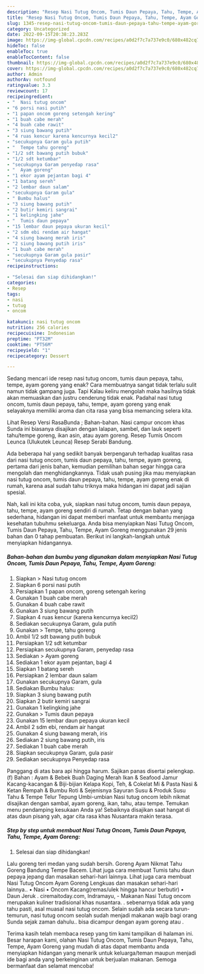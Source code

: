 ```yaml
---
description: "Resep Nasi Tutug Oncom, Tumis Daun Pepaya, Tahu, Tempe, Ayam Goreng yang Enak}"
title: "Resep Nasi Tutug Oncom, Tumis Daun Pepaya, Tahu, Tempe, Ayam Goreng yang Enak}"
slug: 1345-resep-nasi-tutug-oncom-tumis-daun-pepaya-tahu-tempe-ayam-goreng-yang-enak
category: Uncategorized
date: 2022-09-15T20:38:23.283Z
image: https://img-global.cpcdn.com/recipes/a0d2f7c7a737e9c0/680x482cq70/nasi-tutug-oncom-tumis-daun-pepaya-tahu-tempe-ayam-goreng-foto-resep-utama.jpg
hideToc: false
enableToc: true
enableTocContent: false
thumbnail: https://img-global.cpcdn.com/recipes/a0d2f7c7a737e9c0/680x482cq70/nasi-tutug-oncom-tumis-daun-pepaya-tahu-tempe-ayam-goreng-foto-resep-utama.jpg
cover: https://img-global.cpcdn.com/recipes/a0d2f7c7a737e9c0/680x482cq70/nasi-tutug-oncom-tumis-daun-pepaya-tahu-tempe-ayam-goreng-foto-resep-utama.jpg
author: Admin
authorAv: notfound
ratingvalue: 3.3
reviewcount: 17
recipeingredient:
- "  Nasi tutug oncom"
- "6 porsi nasi putih"
- "1 papan oncom goreng setengah kering"
- "1 buah cabe merah"
- "4 buah cabe rawit"
- "3 siung bawang putih"
- "4 ruas kencur karena kencurnya kecil2"
- "secukupnya Garam gula putih"
- "  Tempe tahu goreng"
- "1/2 sdt bawang putih bubuk"
- "1/2 sdt ketumbar"
- "secukupnya Garam penyedap rasa"
- "  Ayam goreng"
- "1 ekor ayam pejantan bagi 4"
- "1 batang sereh"
- "2 lembar daun salam"
- "secukupnya Garam gula"
- " Bumbu halus"
- "3 siung bawang putih"
- "2 butir kemiri sangrai"
- "1 kelingking jahe"
- "  Tumis daun pepaya"
- "15 lembar daun pepaya ukuran kecil"
- "2 sdm ebi rendam air hangat"
- "4 siung bawang merah iris"
- "2 siung bawang putih iris"
- "1 buah cabe merah"
- "secukupnya Garam gula pasir"
- "secukupnya Penyedap rasa"
recipeinstructions:

- "Selesai dan siap dihidangkan!"
categories:
- Resep
tags:
- nasi
- tutug
- oncom

katakunci: nasi tutug oncom 
nutrition: 256 calories
recipecuisine: Indonesian
preptime: "PT32M"
cooktime: "PT56M"
recipeyield: "1"
recipecategory: Dessert

---
```



Sedang mencari ide resep nasi tutug oncom, tumis daun pepaya, tahu, tempe, ayam goreng yang enak? Cara membuatnya sangat tidak terlalu sulit namun tidak gampang juga. Tapi Kalau keliru mengolah maka hasilnya tidak akan memuaskan dan justru cenderung tidak enak. Padahal nasi tutug oncom, tumis daun pepaya, tahu, tempe, ayam goreng yang enak selayaknya memiliki aroma dan cita rasa yang bisa memancing selera kita.


Lihat Resep Versi RasaBunda ; Bahan-bahan. Nasi campur oncom khas Sunda ini biasanya disajikan dengan lalapan, sambel, dan lauk seperti tahu/tempe goreng, ikan asin, atau ayam goreng. Resep Tumis Oncom Leunca (Ulukutek Leunca) Resep Serabi Bandung.

Ada beberapa hal yang sedikit banyak berpengaruh terhadap kualitas rasa dari nasi tutug oncom, tumis daun pepaya, tahu, tempe, ayam goreng, pertama dari jenis bahan, kemudian pemilihan bahan segar hingga cara mengolah dan menghidangkannya. Tidak usah pusing jika mau menyiapkan nasi tutug oncom, tumis daun pepaya, tahu, tempe, ayam goreng enak di rumah, karena asal sudah tahu triknya maka hidangan ini dapat jadi sajian spesial.


Nah, kali ini kita coba, yuk, siapkan nasi tutug oncom, tumis daun pepaya, tahu, tempe, ayam goreng sendiri di rumah. Tetap dengan bahan yang sederhana, hidangan ini dapat memberi manfaat untuk membantu menjaga kesehatan tubuhmu sekeluarga. Anda bisa menyiapkan Nasi Tutug Oncom, Tumis Daun Pepaya, Tahu, Tempe, Ayam Goreng menggunakan 29 jenis bahan dan 0 tahap pembuatan. Berikut ini langkah-langkah untuk menyiapkan hidangannya.

<!--inarticleads1-->

##### Bahan-bahan dan bumbu yang digunakan dalam menyiapkan Nasi Tutug Oncom, Tumis Daun Pepaya, Tahu, Tempe, Ayam Goreng:

1. Siapkan  &gt; Nasi tutug oncom
1. Siapkan 6 porsi nasi putih
1. Persiapkan 1 papan oncom, goreng setengah kering
1. Gunakan 1 buah cabe merah
1. Gunakan 4 buah cabe rawit
1. Gunakan 3 siung bawang putih
1. Siapkan 4 ruas kencur (karena kencurnya kecil2)
1. Sediakan secukupnya Garam, gula putih
1. Gunakan  &gt; Tempe, tahu goreng
1. Ambil 1/2 sdt bawang putih bubuk
1. Persiapkan 1/2 sdt ketumbar
1. Persiapkan secukupnya Garam, penyedap rasa
1. Sediakan  &gt; Ayam goreng
1. Sediakan 1 ekor ayam pejantan, bagi 4
1. Siapkan 1 batang sereh
1. Persiapkan 2 lembar daun salam
1. Gunakan secukupnya Garam, gula
1. Sediakan  Bumbu halus:
1. Siapkan 3 siung bawang putih
1. Siapkan 2 butir kemiri sangrai
1. Gunakan 1 kelingking jahe
1. Gunakan  &gt; Tumis daun pepaya
1. Gunakan 15 lembar daun pepaya ukuran kecil
1. Ambil 2 sdm ebi, rendam air hangat
1. Gunakan 4 siung bawang merah, iris
1. Sediakan 2 siung bawang putih, iris
1. Sediakan 1 buah cabe merah
1. Siapkan secukupnya Garam, gula pasir
1. Sediakan secukupnya Penyedap rasa


Panggang di atas bara api hingga harum. Sajikan panas disertai pelengkap. (f) Bahan : Ayam &amp; Bebek Buah Daging Merah Ikan &amp; Seafood Jamur Kacang-kacangan &amp; Biji-bijian Kelapa Kopi, Teh, &amp; Cokelat Mi &amp; Pasta Nasi &amp; Ketan Rempah &amp; Bumbu Roti &amp; Sejenisnya Sayuran Susu &amp; Produk Susu Tahu &amp; Tempe Telur Tepung Umbi-umbian Nasi tutug oncom lebih nikmat disajikan dengan sambal, ayam goreng, ikan, tahu, atau tempe. Temukan menu pendamping kesukaan Anda ya! Sebaiknya disajikan saat hangat di atas daun pisang yah, agar cita rasa khas Nusantara makin terasa. 

<!--inarticleads2-->

##### Step by step untuk membuat Nasi Tutug Oncom, Tumis Daun Pepaya, Tahu, Tempe, Ayam Goreng:


1. Selesai dan siap dihidangkan!

Lalu goreng teri medan yang sudah bersih. Goreng Ayam Nikmat Tahu Goreng Bandung Tempe Bacem. Lihat juga cara membuat Tumis tahu daun pepaya jepang dan masakan sehari-hari lainnya. Lihat juga cara membuat Nasi Tutug Oncom Ayam Goreng Lengkuas dan masakan sehari-hari lainnya.. • Nasi • Oncom Kacang(remas/ulek hingga hancur berbutir) • Daun Jeruk . ciremaitoday.com, Indramayu, - Makanan Nasi Tutug oncom merupakan kuliner tradisional khas nusantara. . sebenarnya tidak ada yang tahu pasti, asal muasal nasi tutug oncom. Selain sudah ada secara turun-temurun, nasi tutug oncom seolah sudah menjadi makanan wajib bagi orang Sunda sejak zaman dahulu.. bisa dicampur dengan ayam goreng atau . 

Terima kasih telah membaca resep yang tim kami tampilkan di halaman ini. Besar harapan kami, olahan Nasi Tutug Oncom, Tumis Daun Pepaya, Tahu, Tempe, Ayam Goreng yang mudah di atas dapat membantu anda menyiapkan hidangan yang menarik untuk keluarga/teman maupun menjadi ide bagi anda yang berkeinginan untuk berjualan makanan. Semoga bermanfaat dan selamat mencoba!
